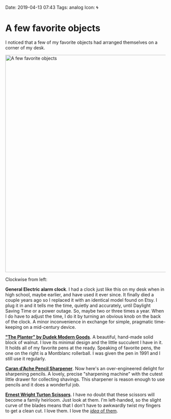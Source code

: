 Date: 2019-04-13 07:43
Tags: analog
Icon: 🌀

# A few favorite objects

I noticed that a few of my favorite objects had arranged themselves on a corner of my desk.

<a data-flickr-embed="true"  href="https://www.flickr.com/photos/jbaty/47545462172/in/dateposted-public/" title="A few favorite objects"><img src="https://live.staticflickr.com/7826/47545462172_b300f2f5b0_b.jpg" width="1024" height="683" alt="A few favorite objects"></a><script async src="//embedr.flickr.com/assets/client-code.js" charset="utf-8"></script>

Clockwise from left:

**General Electric alarm clock**. I had a clock just like this on my desk when in high school, maybe earlier, and have used it ever since. It finally died a couple years ago so I replaced it with an identical model found on Etsy. I plug it in and it tells me the time, quietly and accurately, until Daylight Saving Time or a power outage. So, maybe two or three times a year. When I do have to adjust the time, I do it by turning an obvious knob on the back of the clock. A minor inconvenience in exchange for simple, pragmatic time-keeping on a mid-century device.

**["The Planter" by Dudek Modern Goods](https://www.dudekmoderngoods.com/store1/theplanter)**. A beautiful, hand-made solid block of walnut. I love its minimal design and the little succulent I have in it. It holds all of my favorite pens at the ready. Speaking of favorite pens, the one on the right is a Montblanc rollerball. I was given the pen in 1991 and I still use it regularly.

**[Caran d’Ache Pencil Sharpener](https://store.carandache.com/us/en/456-la-machine-%C3%A0-tailler-les-crayons.html)**. Now here's an over-engineered delight for sharpening pencils. A lovely, precise "sharpening machine" with the cutest little drawer for collecting shavings. This sharpener is reason enough to use pencils and it does a wonderful job.

**[Ernest Wright Turton Scissors](https://www.ernestwright.co.uk/product/turton/)**. I have no doubt that these scissors will become a family heirloom. Just look at them. I'm left-handed, so the slight curve of the blades means that I don't have to awkwardly twist my fingers to get a clean cut. I love them. I love the [_idea_ of them](https://www.ernestwright.co.uk/craftsmanship/).

